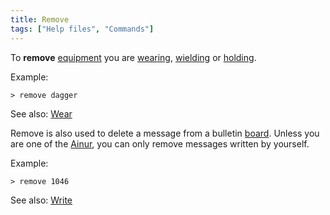 ```yaml
---
title: Remove
tags: ["Help files", "Commands"]
---
```

To **remove** [equipment](equipment "wikilink") you are
[wearing](wear "wikilink"), [wielding](wield "wikilink") or
[holding](hold "wikilink").

Example:

`> remove dagger`

See also: [Wear](Wear "wikilink")

Remove is also used to delete a message from a bulletin
[board](board "wikilink"). Unless you are one of the
[Ainur](Ainur "wikilink"), you can only remove messages written by
yourself.

Example:

`> remove 1046`

See also: [Write](Write "wikilink")
